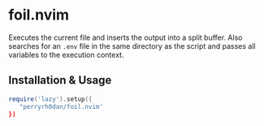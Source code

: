 # foil.nvim

Executes the current file and inserts the output into a split buffer. Also searches for an `.env` file in the same directory as the script and passes all variables to the execution context.

## Installation & Usage

```lua
require('lazy').setup({
   "perryrh0dan/foil.nvim'
})
```

